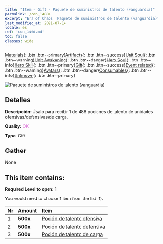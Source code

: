 ```yaml
---
title: "Item - Gift - Paquete de suministros de talento (vanguardia)"
permalink: /con_1400/
excerpt: "Era of Chaos  Paquete de suministros de talento (vanguardia)"
last_modified_at: 2021-07-14
locale: es
ref: "con_1400.md"
toc: false
classes: wide
---
```

 [Materials](/ItemsES/){: .btn .btn--primary}[Artifacts](/ItemsES/Artifacts/){: .btn .btn--success}[Unit Soul](/ItemsES/UnitSoul/){: .btn .btn--warning}[Unit Awakening](/ItemsES/UnitAwakening/){: .btn .btn--danger}[Hero Soul](/ItemsES/HeroSoul/){: .btn .btn--info}[Hero Skill](/ItemsES/HeroSkill/){: .btn .btn--primary}[Gift](/ItemsES/Gift/){: .btn .btn--success}[Event related](/ItemsES/Events/){: .btn .btn--warning}[Avatars](/ItemsES/Avatars/){: .btn .btn--danger}[Consumables](/ItemsES/Consumables/){: .btn .btn--info}[Unknown](/ItemsES/Unknown/){: .btn .btn--primary}

 ![Paquete de suministros de talento (vanguardia)](/images/t/i_907014.png)

## Detalles
 **Descripción:** Úsalo para recibir 1 de 488 pociones de talento de unidades ofensivas/defensivas/de carga.

 **Quality:** <span style="color: #DA70D6">OK</span>

 **Type:** Gift

## Gather

  None

## This item contains:

 **Required Level to open:** 1

 You would need to choose 1 item from the list (1):

  | Nr | Amount |     Item    |
  |:---|:-------|:------------|
  | 1 |  **500x** | [Poción de talento ofensiva](/ItemsES/con_786/) |  | 
  | 2 |  **500x** | [Poción de talento defensiva](/ItemsES/con_787/) |  | 
  | 3 |  **500x** | [Poción de talento de carga](/ItemsES/con_788/) |  | 
